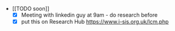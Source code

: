   * [[TODO soon]]
    * [x] Meeting with linkedin guy at 9am - do research before
    * [x] put this on Research Hub https://www.i-sis.org.uk/lcm.php